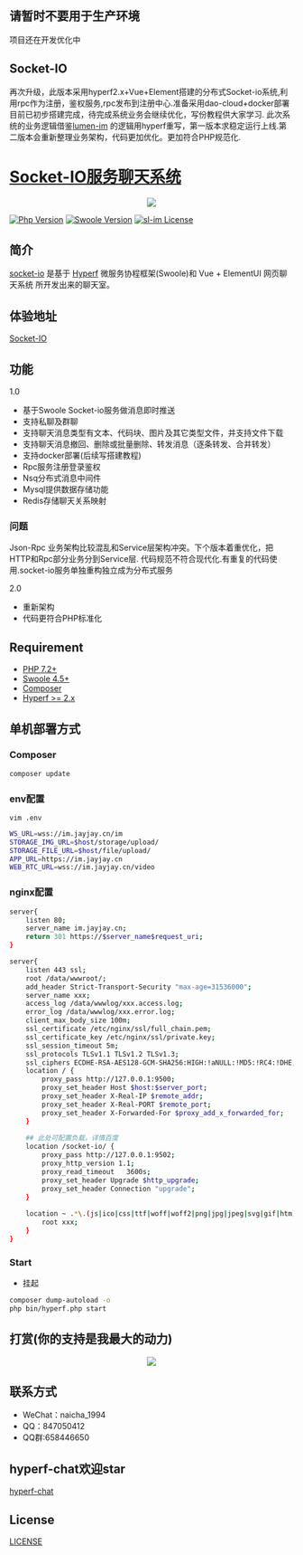 ## 请暂时不要用于生产环境
项目还在开发优化中
## Socket-IO
再次升级，此版本采用hyperf2.x+Vue+Element搭建的分布式Socket-io系统,利用rpc作为注册，鉴权服务,rpc发布到注册中心.准备采用dao-cloud+docker部署目前已初步搭建完成，待完成系统业务会继续优化，写份教程供大家学习.
此次系统的业务逻辑借鉴[lumen-im](https://github.com/gzydong/LumenIM) 的逻辑用hyperf重写，第一版本求稳定运行上线.第二版本会重新整理业务架构，代码更加优化。更加符合PHP规范化.
# [Socket-IO服务聊天系统](https://github.com/Hyperf-Glory/socket-io)
<p align="center">
    <a href="https://github.com/Hyperf-Glory/socket-io" target="_blank">
        <img src="https://static.jayjay.cn/1496800949298.jpg"/>
    </a>
</p>

[![Php Version](https://img.shields.io/badge/php-%3E=7.2-brightgreen.svg?maxAge=2592000)](https://secure.php.net/)
[![Swoole Version](https://img.shields.io/badge/swoole-%3E=4.5-brightgreen.svg?maxAge=2592000)](https://github.com/swoole/swoole-src)
[![sl-im License](https://img.shields.io/github/license/hyperf/hyperf.svg?maxAge=2592000)](https://github.com/Hyperf-Glory/socket-io/blob/master/LICENSE)


## 简介
 
[socket-io](https://im.jayjay.cn) 是基于 [Hyperf](https://hyperf.io) 微服务协程框架(Swoole)和 Vue + ElementUI 网页聊天系统 所开发出来的聊天室。

## 体验地址

[Socket-IO](https://im.jayjay.cn)

## 功能
1.0
- 基于Swoole Socket-io服务做消息即时推送
- 支持私聊及群聊
- 支持聊天消息类型有文本、代码块、图片及其它类型文件，并支持文件下载
- 支持聊天消息撤回、删除或批量删除、转发消息（逐条转发、合并转发）
- 支持docker部署(后续写搭建教程)
- Rpc服务注册登录鉴权
- Nsq分布式消息中间件
- Mysql提供数据存储功能
- Redis存储聊天关系映射
### 问题
Json-Rpc 业务架构比较混乱和Service层架构冲突。下个版本着重优化，把HTTP和Rpc部分业务分到Service层.
代码规范不符合现代化.有重复的代码使用.socket-io服务单独重构独立成为分布式服务


2.0
- 重新架构
- 代码更符合PHP标准化

## Requirement

- [PHP 7.2+](https://github.com/php/php-src/releases)
- [Swoole 4.5+](https://github.com/swoole/swoole-src/releases)
- [Composer](https://getcomposer.org/)
- [Hyperf >= 2.x](https://github.com/hyperf/hyperf/releases)



## 单机部署方式

### Composer

```bash
composer update
```

### env配置

`vim .env`

```bash
WS_URL=wss://im.jayjay.cn/im
STORAGE_IMG_URL=$host/storage/upload/
STORAGE_FILE_URL=$host/file/upload/
APP_URL=https://im.jayjay.cn
WEB_RTC_URL=wss://im.jayjay.cn/video
```
### nginx配置

```bash
server{
    listen 80;
    server_name im.jayjay.cn;
    return 301 https://$server_name$request_uri;
}

server{
    listen 443 ssl;
    root /data/wwwroot/;
    add_header Strict-Transport-Security "max-age=31536000";
    server_name xxx;
    access_log /data/wwwlog/xxx.access.log;
    error_log /data/wwwlog/xxx.error.log;
    client_max_body_size 100m;
    ssl_certificate /etc/nginx/ssl/full_chain.pem;
    ssl_certificate_key /etc/nginx/ssl/private.key;
    ssl_session_timeout 5m;
    ssl_protocols TLSv1.1 TLSv1.2 TLSv1.3;
    ssl_ciphers ECDHE-RSA-AES128-GCM-SHA256:HIGH:!aNULL:!MD5:!RC4:!DHE;
    location / {
        proxy_pass http://127.0.0.1:9500;
        proxy_set_header Host $host:$server_port;
        proxy_set_header X-Real-IP $remote_addr;
        proxy_set_header X-Real-PORT $remote_port;
        proxy_set_header X-Forwarded-For $proxy_add_x_forwarded_for;
    }
   
    ## 此处可配置负载，详情百度
    location /socket-io/ {
        proxy_pass http://127.0.0.1:9502;
        proxy_http_version 1.1;
        proxy_read_timeout   3600s;
        proxy_set_header Upgrade $http_upgrade;
        proxy_set_header Connection "upgrade";
    }
     
    location ~ .*\.(js|ico|css|ttf|woff|woff2|png|jpg|jpeg|svg|gif|htm)$ {
        root xxx;
    }
}
```

### Start

- 挂起

```bash
composer dump-autoload -o
php bin/hyperf.php start
```


## 打赏(你的支持是我最大的动力)


<p align="center">
    <a href="https://github.com/codingheping/hyperf-chat" target="_blank">
        <img src="https://static.jayjay.cn/pay.jpeg"/>
    </a>
</p>


## 联系方式

- WeChat：naicha_1994
- QQ：847050412
- QQ群:658446650

## hyperf-chat欢迎star
[hyperf-chat](https://github.com/codingheping/hyperf-chat)

## License

[LICENSE](LICENSE)

